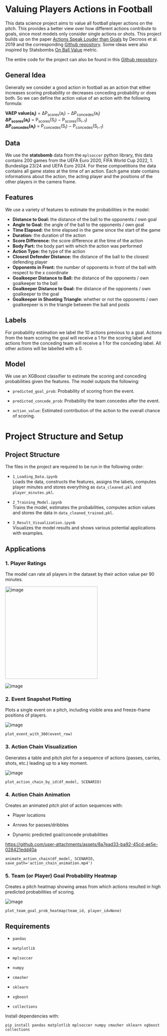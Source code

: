 Valuing Players Actions in Football
================================================

This data science project aims to value all football player actions on the pitch. This provides a better view over how different actions contribute to goals, since most models only consider single actions or shots. This project builds up on the paper [Actions Speak Louder than Goals](https://dl.acm.org/doi/pdf/10.1145/3292500.3330758) by Decroos et al. 2019 and the corresponding [Github repository](https://github.com/ML-KULeuven/socceraction). Some ideas were also inspired by Statsbombs [On Ball Value](https://statsbomb.com/news/introducing-on-ball-value-obv/) metric.

The entire code for the project can also be found in this [Github repository](https://github.com/manueltuor/Data-Science-Project).

General Idea
--------------------

Generally we consider a good action in football as an action that either increases scoring probability or decreases conceding probability or does both. So we can define the action value of an action with the following formula:

**VAEP value(a<sub>i</sub>)** = ΔP<sub>scores</sub>(a<sub>i</sub>) − ΔP<sub>concedes</sub>(a<sub>i</sub>)  
**ΔP<sub>scores</sub>(a<sub>i</sub>)** = P<sub>scores</sub>(S<sub>i</sub>) − P<sub>scores</sub>(S<sub>i−1</sub>)  
**ΔP<sub>concedes</sub>(a<sub>i</sub>)** = P<sub>concedes</sub>(S<sub>i</sub>) − P<sub>concedes</sub>(S<sub>i−1</sub>)

Data
--------------------

We use the **statsbomb** data from the `mplsoccer` python library, this data contains 200 games from the UEFA Euro 2020, FIFA World Cup 2022, 1. Bundesliga 23/24 and UEFA Euro 2024. For these compoetitions the data contains all game states at the time of an action. Each game state contains informations about the action, the acting player and the positions of the other players in the camera frame.

Features
--------------------

We use a variety of features to estimate the probabilities in the model:
- **Distance to Goal:** the distance of the ball to the opponents / own goal
- **Angle to Goal:** the angle of the ball to the opponents / own goal
- **Time Elapsed:** the time elapsed in the game since the start of the game
- **Duration:** the duration of the action
- **Score Difference:** the score difference at the time of the action
- **Body Part:** the body part with which the action was performed
- **Action Type:** the type of the action
- **Closest Defender Distance:** the distance of the ball to the closest defending player
- **Opponents in Front:** the number of opponents in front of the ball with respect to the x coordinate
- **Goalkeeper Distance to Ball:** the distance of the opponents / own goalkeeper to the ball
- **Goalkeeper Distance to Goal:** the distance of the opponents / own goalkeeper to the goal
- **Goalkeeper in Shooting Triangle:** whether or not the opponents / own goalkeepeer is in the triangle between the ball and posts

Labels
--------------------

For probability estimation we label the 10 actions previous to a goal. Actions from the team scoring the goal will receive a 1 for the scoring label and actions from the conceding team will receive a 1 for the conceding label. All other actions will be labelled with a 0.

Model
--------------------

We use an XGBoost classifier to estimate the scoring and conceding probabilities given the features. The model outputs the following:

-   `predicted_goal_prob`: Probability of scoring from the event.

-   `predicted_concede_prob`: Probability the team concedes after the event.

-   `action_value`: Estimated contribution of the action to the overall chance of scoring.

Project Structure and Setup
================================================

Project Structure
--------------------

The files in the project are required to be run in the following order:

-   `1_Loading_Data.ipynb`\
    Loads the data, constructs the features, assigns the labels, computes player minutes and stores everything as `data_cleaned.pkl` and `player_minutes.pkl`.

-   `2_Training_Model.ipynb`\
    Trains the model, estimates the probabilities, computes action values and stores the data in `data_cleaned_trained.pkl`.

-   `3_Result_Visualization.ipynb`\
    Visualizes the model results and shows various potential applications with examples.

Applications
-----------

### 1\. **Player Ratings**

The model can rate all players in the dataset by their action value per 90 minutes.

<img width="295" alt="image" src="https://github.com/user-attachments/assets/6a70b6e3-badc-4356-b10e-aff1456e7c19" />

![image](https://github.com/user-attachments/assets/131cabbe-66ad-4bf2-9bcf-2fe580ff5c21)

### 2\. **Event Snapshot Plotting**

Plots a single event on a pitch, including visible area and freeze-frame positions of players.

![image](https://github.com/user-attachments/assets/b3d1c34e-fd99-42c4-8d78-d7d8b0300263)


`plot_event_with_360(event_row)`

### 3\. **Action Chain Visualization**

Generates a table and pitch plot for a sequence of actions (passes, carries, shots, etc.) leading up to a key moment.

![image](https://github.com/user-attachments/assets/2c40fbb9-4efc-40b2-b102-d1ed3ce9405b)

`plot_action_chain_by_id(df_model, SCENARIO)`

### 4\. **Action Chain Animation**

Creates an animated pitch plot of action sequences with:

-   Player locations

-   Arrows for passes/dribbles

-   Dynamic predicted goal/concede probabilities

https://github.com/user-attachments/assets/8a7ead33-ba92-45cd-ae5e-028421edd40a




`animate_action_chain(df_model, SCENARIO, save_path='action_chain_animation.mp4')`

### 5\. **Team (or Player) Goal Probability Heatmap**

Creates a pitch heatmap showing areas from which actions resulted in high predicted probabilities of scoring.

![image](https://github.com/user-attachments/assets/5d4cc1e4-3095-47cb-9980-37e4c7b56e59)

`plot_team_goal_prob_heatmap(team_id, player_id=None)`

Requirements
---------------

-   `pandas`

-   `matplotlib`

-   `mplsoccer`

-   `numpy`

-   `cmasher`

-   `sklearn`

-   `xgboost`

-   `collections`


Install dependencies with:


`pip install pandas matplotlib mplsoccer numpy cmasher sklearn xgboost collections`
